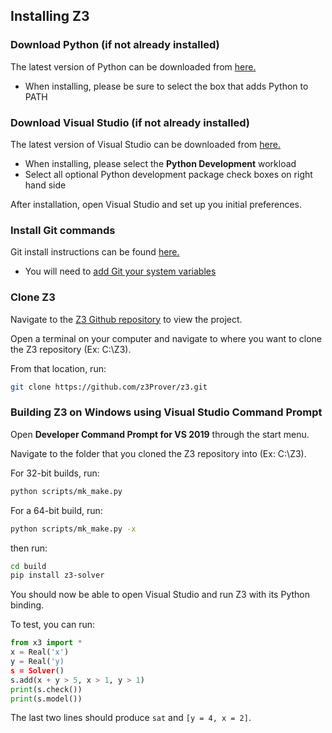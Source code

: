 ## Installing Z3

### Download Python (if not already installed)

The latest version of Python can be downloaded from [here.](https://python.org)

* When installing, please be sure to select the box that adds Python to PATH

### Download Visual Studio (if not already installed)

The latest version of Visual Studio can be downloaded from [here.](https://visualstudio.microsoft.com/downloads/?utm_medium=microsoft&utm_source=docs.microsoft.com&utm_campaign=inline+link&utm_content=download+vs2019)

* When installing, please select the **Python Development** workload
* Select all optional Python development package check boxes on right hand side

After installation, open Visual Studio and set up you initial preferences.

### Install Git commands

Git install instructions can be found [here.](https://git-scm.com/book/en/v2/Getting-Started-Installing-Git)

* You will need to [add Git your system variables](https://stackoverflow.com/questions/4492979/git-is-not-recognized-as-an-internal-or-external-command)

### Clone Z3

Navigate to the [Z3 Github repository](https://github.com/Z3Prover/z3) to view the project.

Open a terminal on your computer and navigate to where you want to clone the Z3 repository (Ex: C:\Z3).

From that location, run:

```bash
git clone https://github.com/z3Prover/z3.git
```

### Building Z3 on Windows using Visual Studio Command Prompt

Open **Developer Command Prompt for VS 2019** through the start menu.

Navigate to the folder that you cloned the Z3 repository into (Ex: C:\Z3).

For 32-bit builds, run:

```bash
python scripts/mk_make.py
```

For a 64-bit build, run:

```bash
python scripts/mk_make.py -x
```

then run:

```bash
cd build
pip install z3-solver
```



You should now be able to open Visual Studio and run Z3 with its Python binding.


To test, you can run:
```python
from x3 import *
x = Real('x')
y = Real('y)
s = Solver()
s.add(x + y > 5, x > 1, y > 1)
print(s.check())
print(s.model())
```

The last two lines should produce `sat` and `[y = 4, x = 2]`.
